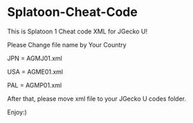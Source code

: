 # Splatoon-Cheat-Code

This is Splatoon 1 Cheat code XML for JGecko U!

Please Change file name by Your Country


JPN = AGMJ01.xml

USA = AGME01.xml

PAL = AGMP01.xml


After that, please move xml file to your JGecko U codes folder.



Enjoy:)